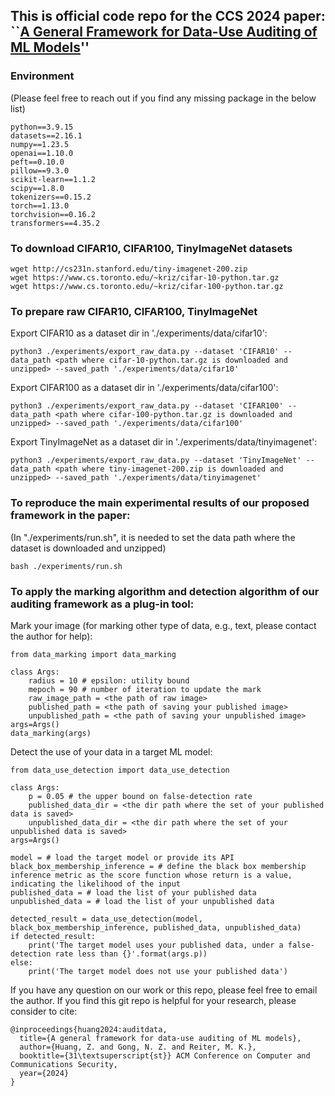 ## This is official code repo for the CCS 2024 paper: ``[A General Framework for Data-Use Auditing of ML Models](https://arxiv.org/pdf/2407.15100)''

### Environment
(Please feel free to reach out if you find any missing package in the below list)
```
python==3.9.15
datasets==2.16.1
numpy==1.23.5
openai==1.10.0
peft==0.10.0
pillow==9.3.0
scikit-learn==1.1.2
scipy==1.8.0
tokenizers==0.15.2
torch==1.13.0
torchvision==0.16.2
transformers==4.35.2
```

### To download CIFAR10, CIFAR100, TinyImageNet datasets

```
wget http://cs231n.stanford.edu/tiny-imagenet-200.zip
wget https://www.cs.toronto.edu/~kriz/cifar-10-python.tar.gz
wget https://www.cs.toronto.edu/~kriz/cifar-100-python.tar.gz 
```

### To prepare raw CIFAR10, CIFAR100, TinyImageNet

Export CIFAR10 as a dataset dir in './experiments/data/cifar10':
```
python3 ./experiments/export_raw_data.py --dataset 'CIFAR10' --data_path <path where cifar-10-python.tar.gz is downloaded and unzipped> --saved_path './experiments/data/cifar10'
```

Export CIFAR100 as a dataset dir in './experiments/data/cifar100':
```
python3 ./experiments/export_raw_data.py --dataset 'CIFAR100' --data_path <path where cifar-100-python.tar.gz is downloaded and unzipped> --saved_path './experiments/data/cifar100'
```

Export TinyImageNet as a dataset dir in './experiments/data/tinyimagenet':
```
python3 ./experiments/export_raw_data.py --dataset 'TinyImageNet' --data_path <path where tiny-imagenet-200.zip is downloaded and unzipped> --saved_path './experiments/data/tinyimagenet'
```

### To reproduce the main experimental results of our proposed framework in the paper:
(In "./experiments/run.sh", it is needed to set the data path where the dataset is downloaded and unzipped)
```
bash ./experiments/run.sh
```

### To apply the marking algorithm and detection algorithm of our auditing framework as a plug-in tool:

Mark your image (for marking other type of data, e.g., text, please contact the author for help):
```
from data_marking import data_marking

class Args:
    radius = 10 # epsilon: utility bound
    mepoch = 90 # number of iteration to update the mark
    raw_image_path = <the path of raw image>
    published_path = <the path of saving your published image>
    unpublished_path = <the path of saving your unpublished image>
args=Args()
data_marking(args)
```

Detect the use of your data in a target ML model:
```
from data_use_detection import data_use_detection

class Args:
    p = 0.05 # the upper bound on false-detection rate
    published_data_dir = <the dir path where the set of your published data is saved>
    unpublished_data_dir = <the dir path where the set of your unpublished data is saved>
args=Args()

model = # load the target model or provide its API
black_box_membership_inference = # define the black box membership inference metric as the score function whose return is a value, indicating the likelihood of the input
published_data = # load the list of your published data
unpublished_data = # load the list of your unpublished data

detected_result = data_use_detection(model, black_box_membership_inference, published_data, unpublished_data)
if detected_result:
    print('The target model uses your published data, under a false-detection rate less than {}'.format(args.p))
else:
    print('The target model does not use your published data')
```


If you have any question on our work or this repo, please feel free to email the author. 
If you find this git repo is helpful for your research, please consider to cite:
```
@inproceedings{huang2024:auditdata,
  title={A general framework for data-use auditing of ML models},
  author={Huang, Z. and Gong, N. Z. and Reiter, M. K.},
  booktitle={31\textsuperscript{st}} ACM Conference on Computer and Communications Security,
  year={2024}
}
